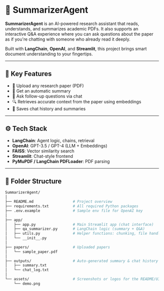 # 🤖 SummarizerAgent

**SummarizerAgent** is an AI-powered research assistant that reads, understands, and summarizes academic PDFs. It also supports an interactive Q&A experience where you can ask questions about the paper as if you're chatting with someone who already read it deeply.

Built with **LangChain**, **OpenAI**, and **Streamlit**, this project brings smart document understanding to your fingertips.

---

## 🧠 Key Features
- 📄 Upload any research paper (PDF)
- 📝 Get an automatic summary
- 💬 Ask follow-up questions via chat
- 🔍 Retrieves accurate context from the paper using embeddings
- 💾 Saves chat history and summaries

---

## ⚙️ Tech Stack
- **LangChain**: Agent logic, chains, retrieval
- **OpenAI**: GPT-3.5 / GPT-4 (LLM + Embeddings)
- **FAISS**: Vector similarity search
- **Streamlit**: Chat-style frontend
- **PyMuPDF / LangChain PDFLoader**: PDF parsing

---

## 📂 Folder Structure

```bash
SummarizerAgent/
│
├── README.md                  # Project overview
├── requirements.txt           # All required Python packages
├── .env.example               # Sample env file for OpenAI key
│
├── app/
│   ├── app.py                 # Main Streamlit app (chat interface)
│   ├── qa_summarizer.py       # LangChain logic (summary + Q&A)
│   ├── utils.py               # Helper functions: chunking, file handling
│   └── __init__.py
│
├── papers/                    # Uploaded papers
│   └── sample_paper.pdf
│
├── outputs/                   # Auto-generated summary & chat history
│   ├── summary.txt
│   └── chat_log.txt
│
└── assets/                    # Screenshots or logos for the README/UI
    └── demo.png
